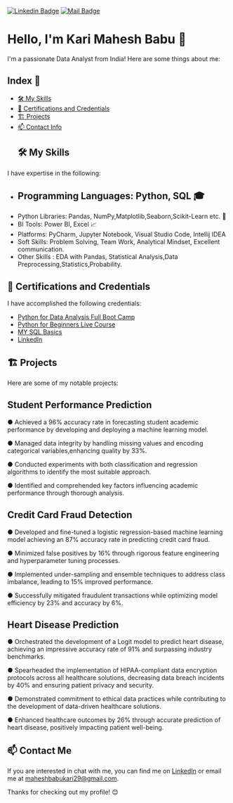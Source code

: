 [![Linkedin Badge](https://img.shields.io/badge/-LinkedIn-blue?logo=Linkedin&logoColor=white&link=https://www.linkedin.com/in/kari-mahesh-babu-54980a20a)](https://www.linkedin.com/in/kari-mahesh-babu-54980a20a)
[![Mail Badge](https://img.shields.io/badge/Gmail-d14836?logo=Gmail&logoColor=white&link=mailto:maheshbabukari29@gmail.com)](mailto:maheshbabukari29@gmail.com)

# Hello, I'm Kari Mahesh Babu  👋
I'm a passionate Data Analyst from India! Here are some things about me:
## Index 📑
- [🛠️ My Skills](#%EF%B8%8F-my-skills)
- [🌱 Certifications and Credentials](#-certifications-and-credentials)
- [🏗️ Projects](#%EF%B8%8F-projects)
- [📫 Contact Info](#-contact-me)
  ## 🛠️ My Skills
I have expertise in the following:
- ## Programming Languages: Python, SQL 🎓
- Python Libraries: Pandas, NumPy,Matplotlib,Seaborn,Scikit-Learn etc. 🐍
- BI Tools: Power BI, Excel 📈
- Platforms: PyCharm, Jupyter Notebook, Visual Studio Code, Intellij IDEA
- Soft Skills: Problem Solving, Team Work, Analytical Mindset, Excellent communication.
- Other Skills : EDA with Pandas, Statistical Analysis,Data Preprocessing,Statistics,Probability.
## 🌱 Certifications and Credentials
I have accomplished the following credentials:
  - [Python for Data Analysis Full Boot Camp](https://www.udemy.com/certificate/UC-5a79cb02-e525-4c3f-b5af-dfe93529874b/)
  - [Python for Beginners Live Course](https://www.mygreatlearning.com/certificate/FLTPKHCK)
  -  [MY SQL Basics](https://www.mygreatlearning.com/certificate/QTAZELNJ)
  - [LinkedIn](https://www.linkedin.com/in/kari-mahesh-babu-54980a20a)




## 🏗️ Projects
Here are some of my notable projects:

## Student Performance Prediction 
● Achieved a 96% accuracy rate in forecasting student academic performance by developing and deploying a machine learning
model.

● Managed data integrity by handling missing values and encoding categorical variables,enhancing quality by 33%.

● Conducted experiments with both classification and regression algorithms to identify the most suitable approach.

● Identified and comprehended key factors influencing academic performance through thorough analysis.

## Credit Card Fraud Detection 
● Developed and fine-tuned a logistic regression-based machine learning model achieving an 87% accuracy rate in predicting
credit card fraud.

● Minimized false positives by 16% through rigorous feature engineering and hyperparameter tuning processes.

● Implemented under-sampling and ensemble techniques to address class imbalance, leading to 15% improved performance.

● Successfully mitigated fraudulent transactions while optimizing model efficiency by 23% and accuracy by 6%.
## Heart Disease Prediction 
● Orchestrated the development of a Logit model to predict heart disease, achieving an impressive accuracy rate of 91% and
surpassing industry benchmarks.

● Spearheaded the implementation of HIPAA-compliant data encryption protocols across all healthcare solutions, decreasing
data breach incidents by 40% and ensuring patient privacy and security.

● Demonstrated commitment to ethical data practices while contributing to the development of data-driven healthcare solutions.

● Enhanced healthcare outcomes by 26% through accurate prediction of heart disease, positively impacting patient well-being.

## 📫 Contact Me
If you are interested in chat with me, you can find me on [LinkedIn](https://www.linkedin.com/in/kari-mahesh-babu-54980a20a/) or email me at maheshbabukari29@gmail.com.

Thanks for checking out my profile! 😊

  

